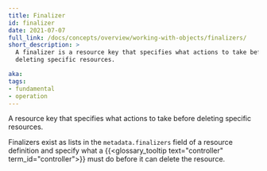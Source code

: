 ```yaml
---
title: Finalizer
id: finalizer
date: 2021-07-07
full_link: /docs/concepts/overview/working-with-objects/finalizers/
short_description: >
  A finalizer is a resource key that specifies what actions to take before
  deleting specific resources.

aka: 
tags:
- fundamental
- operation
---
```

A resource key that specifies what actions to take before deleting specific resources.

<!--more-->

Finalizers exist as lists in the `metadata.finalizers` field of a resource
definition and specify what a {{<glossary_tooltip text="controller" term_id="controller">}}
must do before it can delete the resource.